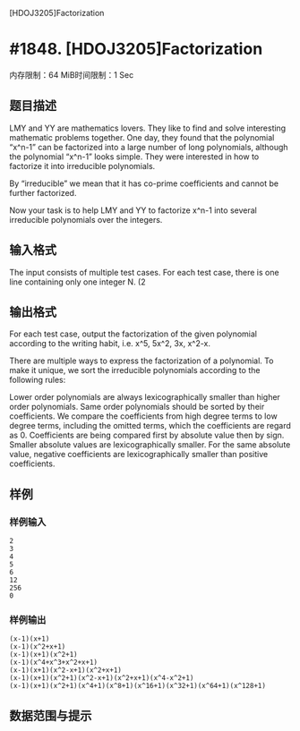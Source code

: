 [HDOJ3205]Factorization


# #1848. [HDOJ3205]Factorization


内存限制：64 MiB时间限制：1 Sec

## 题目描述

LMY and YY are mathematics lovers. They like to find and solve interesting mathematic problems together. One day, they found that the polynomial “x^n-1” can be factorized into a large number of long polynomials, although the polynomial “x^n-1” looks simple. They were interested in how to factorize it into irreducible polynomials.

By “irreducible” we mean that it has co-prime coefficients and cannot be further factorized.

Now your task is to help LMY and YY to factorize x^n-1 into several irreducible polynomials over the integers.


## 输入格式

The input consists of multiple test cases.
For each test case, there is one line containing only one integer N. (2

## 输出格式

For each test case, output the factorization of the given polynomial according to the writing habit, i.e. x^5, 5x^2, 3x, x^2-x.

There are multiple ways to express the factorization of a polynomial. To make it unique, we sort the irreducible polynomials according to the following rules:

Lower order polynomials are always lexicographically smaller than higher order polynomials. Same order polynomials should be sorted by their coefficients. We compare the coefficients from high degree terms to low degree terms, including the omitted terms, which the coefficients are regard as 0. Coefficients are being compared first by absolute value then by sign. Smaller absolute values are lexicographically smaller. For the same absolute value, negative coefficients are lexicographically smaller than positive coefficients.


## 样例

### 样例输入

    
    2
    3
    4
    5
    6
    12
    256
    0
    
    
    

### 样例输出

    
    (x-1)(x+1)
    (x-1)(x^2+x+1)
    (x-1)(x+1)(x^2+1)
    (x-1)(x^4+x^3+x^2+x+1)
    (x-1)(x+1)(x^2-x+1)(x^2+x+1)
    (x-1)(x+1)(x^2+1)(x^2-x+1)(x^2+x+1)(x^4-x^2+1)
    (x-1)(x+1)(x^2+1)(x^4+1)(x^8+1)(x^16+1)(x^32+1)(x^64+1)(x^128+1)
    
    

## 数据范围与提示
